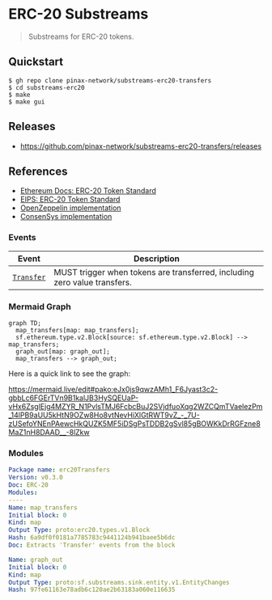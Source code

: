 # ERC-20 Substreams

> Substreams for ERC-20 tokens.

## Quickstart

```
$ gh repo clone pinax-network/substreams-erc20-transfers
$ cd substreams-erc20
$ make
$ make gui
```

## Releases

- https://github.com/pinax-network/substreams-erc20-transfers/releases

## References

- [Ethereum Docs: ERC-20 Token Standard](https://ethereum.org/en/developers/docs/standards/tokens/erc-20/)
- [EIPS: ERC-20 Token Standard ](https://eips.ethereum.org/EIPS/eip-20)
- [OpenZeppelin implementation](https://github.com/OpenZeppelin/openzeppelin-contracts/blob/9b3710465583284b8c4c5d2245749246bb2e0094/contracts/token/ERC20/ERC20.sol)
- [ConsenSys implementation](https://github.com/ConsenSys/Tokens/blob/fdf687c69d998266a95f15216b1955a4965a0a6d/contracts/eip20/EIP20.sol)

### Events

| Event                                                          | Description                                                               |
| -------------------------------------------------------------- | ------------------------------------------------------------------------- |
| [`Transfer`](https://eips.ethereum.org/EIPS/eip-20#transfer-1) | MUST trigger when tokens are transferred, including zero value transfers. |

### Mermaid Graph

```mermaid
graph TD;
  map_transfers[map: map_transfers];
  sf.ethereum.type.v2.Block[source: sf.ethereum.type.v2.Block] --> map_transfers;
  graph_out[map: graph_out];
  map_transfers --> graph_out;

```

Here is a quick link to see the graph:

https://mermaid.live/edit#pako:eJx0js9qwzAMh1_F6Jyast3c2-gbbLc6FGErTVn9B1kalJB3HySQEUaP-vHx6ZsglEjg4MZYR_N1PvlsTMJ6FcbcBuJ2SVjdfuoXqg2WZCQmTVaelezPm_14lPB9aUU5kHtN9OZw8Ho8vtNevHiXlGtRWT9vZ_-_7U-zUSefoYNEnPAewcHkQUZK5MF5iDSgPsTDDB2gSvl85gBOWKkDrRGFzne8MaZ1nH8DAAD__-8lZkw

### Modules

```yaml
Package name: erc20Transfers
Version: v0.3.0
Doc: ERC-20
Modules:
----
Name: map_transfers
Initial block: 0
Kind: map
Output Type: proto:erc20.types.v1.Block
Hash: 6a9df0f0181a7785783c9441124b941baee5b6dc
Doc: Extracts 'Transfer' events from the block

Name: graph_out
Initial block: 0
Kind: map
Output Type: proto:sf.substreams.sink.entity.v1.EntityChanges
Hash: 97fe61163e78adb6c120ae2b63183a060e116635

```
